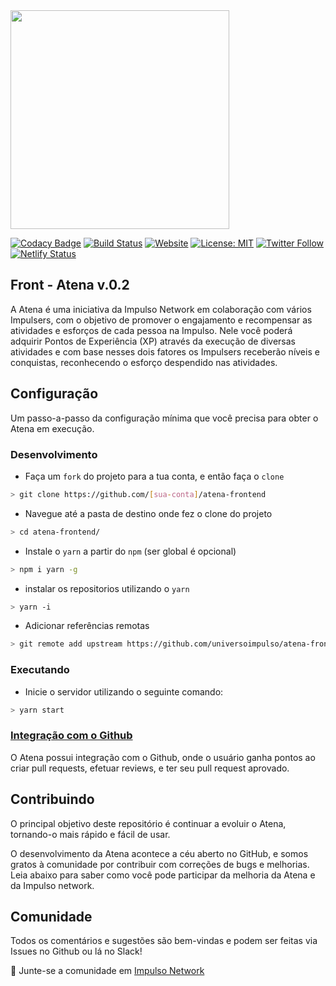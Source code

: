 <img src="https://s3-sa-east-1.amazonaws.com/assets.impulso.network/images/impulsonetwork-logo.svg" style="width: 350px">

[![Codacy Badge](https://api.codacy.com/project/badge/Grade/a837b0567bef4a1ca60fe9d9921b65f1)](https://www.codacy.com/app/impulsonetwork/atena-frontend?utm_source=github.com&utm_medium=referral&utm_content=universoimpulso/atena-frontend&utm_campaign=Badge_Grade)
[![Build Status](https://dev.azure.com/universoimpulso/Atena/_apis/build/status/universoimpulso.atena-frontend?branchName=master)](https://dev.azure.com/universoimpulso/Atena/_build/latest?definitionId=5&branchName=master)
[![Website](https://img.shields.io/website-up-down-green-red/http/shields.io.svg?label=about)](http://atena.impulso.network)
[![License: MIT](https://img.shields.io/badge/License-MIT-blue.svg)](LICENSE)
[![Twitter Follow](https://img.shields.io/twitter/follow/universoimpulso.svg?style=social&label=Follow)](https://twitter.com/UniversoImpulso)
[![Netlify Status](https://api.netlify.com/api/v1/badges/efabad6f-deb0-4384-9a98-b55d878bfbcb/deploy-status)](https://app.netlify.com/sites/atena/deploys)

## Front - Atena v.0.2

A Atena é uma iniciativa da Impulso Network em colaboração com vários Impulsers, com o objetivo de promover o engajamento e recompensar as atividades e esforços de cada pessoa na Impulso. Nele você poderá adquirir Pontos de Experiência (XP) através da execução de diversas atividades e com base nesses dois fatores os Impulsers receberão níveis e conquistas, reconhecendo o esforço despendido nas atividades.

## Configuração

Um passo-a-passo da configuração mínima que você precisa para obter o Atena em execução.

### Desenvolvimento

- Faça um `fork` do projeto para a tua conta, e então faça o `clone`

```sh
> git clone https://github.com/[sua-conta]/atena-frontend
```

- Navegue até a pasta de destino onde fez o clone do projeto

```sh
> cd atena-frontend/
```

- Instale o `yarn` a partir do `npm` (ser global é opcional)

```sh
> npm i yarn -g
```

- instalar os repositorios utilizando o `yarn`

```sh
> yarn -i
```

- Adicionar referências remotas

```sh
> git remote add upstream https://github.com/universoimpulso/atena-frontend
```

### Executando

- Inicie o servidor utilizando o seguinte comando:

```sh
> yarn start
```

### [Integração com o Github](GITHUB.md)

O Atena possui integração com o Github, onde o usuário ganha pontos ao criar pull requests, efetuar reviews, e ter seu pull request aprovado.

## Contribuindo

O principal objetivo deste repositório é continuar a evoluir o Atena, tornando-o mais rápido e fácil de usar.

O desenvolvimento da Atena acontece a céu aberto no GitHub, e somos gratos à comunidade por contribuir com correções de bugs e melhorias. Leia abaixo para saber como você pode participar da melhoria da Atena e da Impulso network.

## Comunidade

Todos os comentários e sugestões são bem-vindas e podem ser feitas via Issues no Github ou lá no Slack!

💬 Junte-se a comunidade em [Impulso Network](https://impulso.network)
